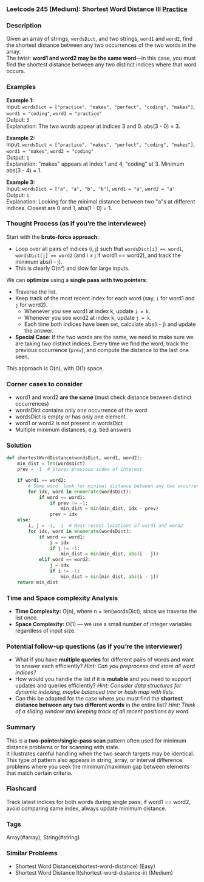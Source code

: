 ### Leetcode 245 (Medium): Shortest Word Distance III [Practice](https://leetcode.com/problems/shortest-word-distance-iii)

### Description  
Given an array of strings, `wordsDict`, and two strings, `word1` and `word2`, find the shortest distance between any two occurrences of the two words in the array.  
The twist: **word1 and word2 may be the same word**—in this case, you must find the shortest distance between any two distinct indices where that word occurs.

### Examples  

**Example 1:**  
Input: `wordsDict = ["practice", "makes", "perfect", "coding", "makes"]`, `word1 = "coding"`, `word2 = "practice"`  
Output: `3`  
Explanation: The two words appear at indices 3 and 0. abs(3 - 0) = 3.

**Example 2:**  
Input: `wordsDict = ["practice", "makes", "perfect", "coding", "makes"]`, `word1 = "makes"`, `word2 = "coding"`  
Output: `1`  
Explanation: "makes" appears at index 1 and 4, "coding" at 3. Minimum abs(3 - 4) = 1.

**Example 3:**  
Input: `wordsDict = ["a", "a", "b", "b"]`, `word1 = "a"`, `word2 = "a"`  
Output: `1`  
Explanation: Looking for the minimal distance between two "a"s at different indices. Closest are 0 and 1, abs(1 - 0) = 1.

### Thought Process (as if you’re the interviewee)  

Start with the **brute-force approach**:  
- Loop over all pairs of indices (i, j) such that `wordsDict[i] == word1`, `wordsDict[j] == word2` (and i ≠ j if word1 == word2), and track the minimum abs(i - j).
- This is clearly O(n²) and slow for large inputs.

We can **optimize** using a **single pass with two pointers**:
- Traverse the list.
- Keep track of the most recent index for each word (say, `i` for word1 and `j` for word2).
    - Whenever you see word1 at index k, update `i = k`.  
    - Whenever you see word2 at index k, update `j = k`.
    - Each time both indices have been set, calculate abs(i - j) and update the answer.
- **Special Case**: If the two words are the same, we need to make sure we are taking two distinct indices. Every time we find the word, track the previous occurrence (`prev`), and compute the distance to the last one seen.

This approach is O(n), with O(1) space.

### Corner cases to consider  
- word1 and word2 **are the same** (must check distance between distinct occurrences)
- wordsDict contains only one occurrence of the word
- wordsDict is empty or has only one element
- word1 or word2 is not present in wordsDict
- Multiple minimum distances, e.g. tied answers

### Solution

```python
def shortestWordDistance(wordsDict, word1, word2):
    min_dist = len(wordsDict)
    prev = -1  # Stores previous index of interest

    if word1 == word2:
        # Same word: look for minimal distance between any two occurrences
        for idx, word in enumerate(wordsDict):
            if word == word1:
                if prev != -1:
                    min_dist = min(min_dist, idx - prev)
                prev = idx
    else:
        i, j = -1, -1  # Most recent locations of word1 and word2
        for idx, word in enumerate(wordsDict):
            if word == word1:
                i = idx
                if j != -1:
                    min_dist = min(min_dist, abs(i - j))
            elif word == word2:
                j = idx
                if i != -1:
                    min_dist = min(min_dist, abs(i - j))
    return min_dist
```

### Time and Space complexity Analysis  

- **Time Complexity:** O(n), where n = len(wordsDict), since we traverse the list once.
- **Space Complexity:** O(1) — we use a small number of integer variables regardless of input size.

### Potential follow-up questions (as if you’re the interviewer)  

- What if you have **multiple queries** for different pairs of words and want to answer each efficiently?
  *Hint: Can you preprocess and store all word indices?*
- How would you handle the list if it is **mutable** and you need to support updates and queries efficiently?
  *Hint: Consider data structures for dynamic indexing, maybe balanced tree or hash map with lists.*
- Can this be adapted for the case where you must find the **shortest distance between any two different words** in the entire list?
  *Hint: Think of a sliding window and keeping track of all recent positions by word.*

### Summary
This is a **two-pointer/single-pass scan** pattern often used for minimum distance problems or for scanning with state.  
It illustrates careful handling when the two search targets may be identical.  
This type of pattern also appears in string, array, or interval difference problems where you seek the minimum/maximum gap between elements that match certain criteria.


### Flashcard
Track latest indices for both words during single pass; if word1 == word2, avoid comparing same index, always update minimum distance.

### Tags
Array(#array), String(#string)

### Similar Problems
- Shortest Word Distance(shortest-word-distance) (Easy)
- Shortest Word Distance II(shortest-word-distance-ii) (Medium)